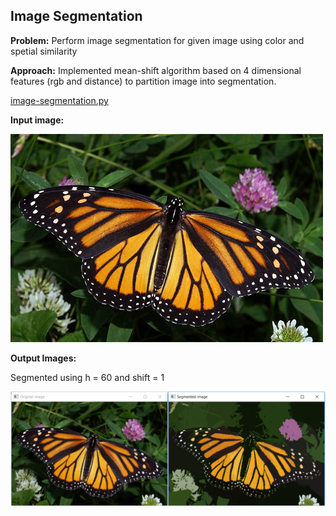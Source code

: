 
##  Image Segmentation 
**Problem:** Perform image segmentation for given image using color and spetial similarity

**Approach:** Implemented mean-shift algorithm based on 4 dimensional features (rgb and distance) to partition image into segmentation.

[image-segmentation.py](image-segmentation.py)

**Input image:**

![Butterfly.jpg](Butterfly.jpg)

**Output Images:**

Segmented using h = 60 and shift = 1

![params_h-60_shift-1.PNG](output/params_h-60_shift-1.PNG)
